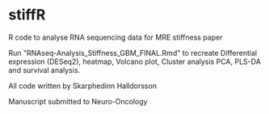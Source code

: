 # stiffR
R code to analyse RNA sequencing data for MRE stiffness paper

Run "RNAseq-Analysis_Stiffness_GBM_FINAL.Rmd" to recreate Differential expression (DESeq2), heatmap, Volcano plot, Cluster analysis PCA, PLS-DA and survival analysis.

All code written by Skarphedinn Halldorsson

Manuscript submitted to Neuro-Oncology
